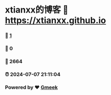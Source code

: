 # xtianxx的博客 :link: https://xtianxx.github.io 
### :page_facing_up: [1](https://xtianxx.github.io/tag.html) 
### :speech_balloon: 0 
### :hibiscus: 2664 
### :alarm_clock: 2024-07-07 21:11:04 
### Powered by :heart: [Gmeek](https://github.com/Meekdai/Gmeek)
